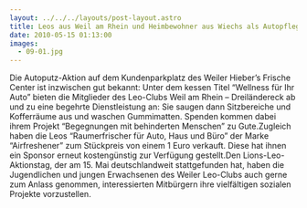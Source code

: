 ```yaml
---
layout: ../../../layouts/post-layout.astro
title: Leos aus Weil am Rhein und Heimbewohner aus Wiechs als Autopfleger
date: 2010-05-15 01:13:00
images:
  - 09-01.jpg
---
```


Die Autoputz-Aktion auf dem Kundenparkplatz des Weiler Hieber’s Frische Center ist inzwischen gut bekannt: Unter dem kessen Titel “Wellness für Ihr Auto” bieten die Mitglieder des Leo-Clubs Weil am Rhein – Dreiländereck ab und zu eine begehrte Dienstleistung an: Sie saugen dann Sitzbereiche und Kofferräume aus und waschen Gummimatten. Spenden kommen dabei ihrem Projekt “Begegnungen mit behinderten Menschen” zu Gute.Zugleich haben die Leos “Raumerfrischer für Auto, Haus und Büro” der Marke “Airfreshener” zum Stückpreis von einem 1 Euro verkauft. Diese hat ihnen ein Sponsor erneut kostengünstig zur Verfügung gestellt.Den Lions-Leo-Aktionstag, der am 15. Mai deutschlandweit stattgefunden hat, haben die Jugendlichen und jungen Erwachsenen des Weiler Leo-Clubs auch gerne zum Anlass genommen, interessierten Mitbürgern ihre vielfältigen sozialen Projekte vorzustellen.
